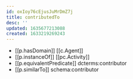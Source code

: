 ```yaml
---
id: oxIoy76cEjusJuMrDmZ7j
title: contributedTo
desc: ''
updated: 1635677213088
created: 1633219269243
---
```





- [[p.hasDomain]] [[c.Agent]]
- [[p.instanceOf]] [[pc.Activity]]
- [[p.equivalentPredicate]] dcterms:contributor
- [[p.similarTo]] schema:contributor
